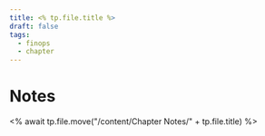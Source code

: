 ```yaml
---
title: <% tp.file.title %>
draft: false
tags:
  - finops
  - chapter
---
```

# Notes
<% await tp.file.move("/content/Chapter Notes/" + tp.file.title) %>
